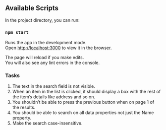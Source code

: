 ## Available Scripts

In the project directory, you can run:

### `npm start`

Runs the app in the development mode.<br>
Open [http://localhost:3000](http://localhost:3000) to view it in the browser.

The page will reload if you make edits.<br>
You will also see any lint errors in the console.

### Tasks
1)	The text in the search field is not visible.
2)	When an item in the list is clicked, it should display a box with the rest of the item’s details like address and so on.
3)	You shouldn’t be able to press the previous button when on page 1 of the results.
4)	You should be able to search on all data properties not just the Name property.
5)	Make the search case-insensitive.
